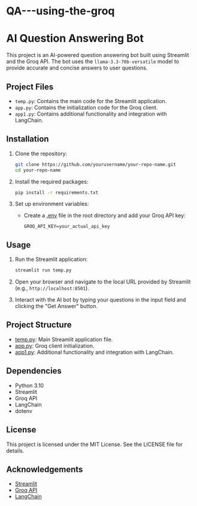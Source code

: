 # QA---using-the-groq

# AI Question Answering Bot

This project is an AI-powered question answering bot built using Streamlit and the Groq API. The bot uses the `llama-3.3-70b-versatile` model to provide accurate and concise answers to user questions.

## Project Files

- `temp.py`: Contains the main code for the Streamlit application.
- `app.py`: Contains the initialization code for the Groq client.
- `app1.py`: Contains additional functionality and integration with LangChain.

## Installation

1. Clone the repository:
    ```sh
    git clone https://github.com/yourusername/your-repo-name.git
    cd your-repo-name
    ```

2. Install the required packages:
    ```sh
    pip install -r requirements.txt
    ```

3. Set up environment variables:
    - Create a [.env](http://_vscodecontentref_/0) file in the root directory and add your Groq API key:
      ```env
      GROQ_API_KEY=your_actual_api_key
      ```

## Usage

1. Run the Streamlit application:
    ```sh
    streamlit run temp.py
    ```

2. Open your browser and navigate to the local URL provided by Streamlit (e.g., `http://localhost:8501`).

3. Interact with the AI bot by typing your questions in the input field and clicking the "Get Answer" button.

## Project Structure

- [temp.py](http://_vscodecontentref_/1): Main Streamlit application file.
- [app.py](http://_vscodecontentref_/2): Groq client initialization.
- [app1.py](http://_vscodecontentref_/3): Additional functionality and integration with LangChain.

## Dependencies

- Python 3.10
- Streamlit
- Groq API
- LangChain
- dotenv

## License

This project is licensed under the MIT License. See the LICENSE file for details.

## Acknowledgements

- [Streamlit](https://streamlit.io/)
- [Groq API](https://groq.com/)
- [LangChain](https://langchain.com/)
